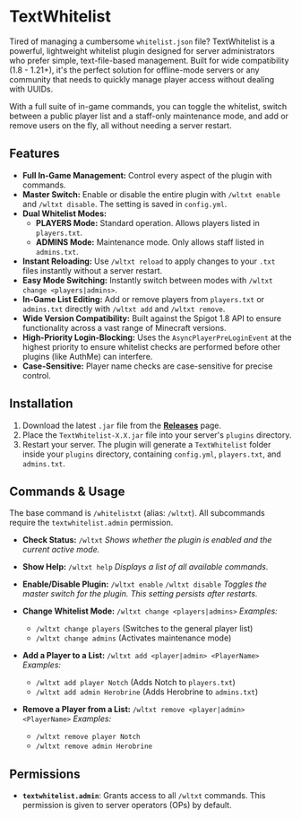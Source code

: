 # TextWhitelist

Tired of managing a cumbersome `whitelist.json` file? TextWhitelist is a powerful, lightweight whitelist plugin designed for server administrators who prefer simple, text-file-based management. Built for wide compatibility (1.8 - 1.21+), it's the perfect solution for offline-mode servers or any community that needs to quickly manage player access without dealing with UUIDs.

With a full suite of in-game commands, you can toggle the whitelist, switch between a public player list and a staff-only maintenance mode, and add or remove users on the fly, all without needing a server restart.

## Features

-   **Full In-Game Management:** Control every aspect of the plugin with commands.
-   **Master Switch:** Enable or disable the entire plugin with `/wltxt enable` and `/wltxt disable`. The setting is saved in `config.yml`.
-   **Dual Whitelist Modes:**
    -   **PLAYERS Mode:** Standard operation. Allows players listed in `players.txt`.
    -   **ADMINS Mode:** Maintenance mode. Only allows staff listed in `admins.txt`.
-   **Instant Reloading:** Use `/wltxt reload` to apply changes to your `.txt` files instantly without a server restart.
-   **Easy Mode Switching:** Instantly switch between modes with `/wltxt change <players|admins>`.
-   **In-Game List Editing:** Add or remove players from `players.txt` or `admins.txt` directly with `/wltxt add` and `/wltxt remove`.
-   **Wide Version Compatibility:** Built against the Spigot 1.8 API to ensure functionality across a vast range of Minecraft versions.
-   **High-Priority Login-Blocking:** Uses the `AsyncPlayerPreLoginEvent` at the highest priority to ensure whitelist checks are performed before other plugins (like AuthMe) can interfere.
-   **Case-Sensitive:** Player name checks are case-sensitive for precise control.

## Installation

1.  Download the latest `.jar` file from the [**Releases**](https://github.com/Cowboy-original/TextWhitelist/releases) page.
2.  Place the `TextWhitelist-X.X.jar` file into your server's `plugins` directory.
3.  Restart your server. The plugin will generate a `TextWhitelist` folder inside your `plugins` directory, containing `config.yml`, `players.txt`, and `admins.txt`.

## Commands & Usage

The base command is `/whitelistxt` (alias: `/wltxt`). All subcommands require the `textwhitelist.admin` permission.

-   **Check Status:**
    `/wltxt`
    *Shows whether the plugin is enabled and the current active mode.*

-   **Show Help:**
    `/wltxt help`
    *Displays a list of all available commands.*

-   **Enable/Disable Plugin:**
    `/wltxt enable`
    `/wltxt disable`
    *Toggles the master switch for the plugin. This setting persists after restarts.*

-   **Change Whitelist Mode:**
    `/wltxt change <players|admins>`
    *Examples:*
    -   `/wltxt change players` (Switches to the general player list)
    -   `/wltxt change admins` (Activates maintenance mode)

-   **Add a Player to a List:**
    `/wltxt add <player|admin> <PlayerName>`
    *Examples:*
    -   `/wltxt add player Notch` (Adds Notch to `players.txt`)
    -   `/wltxt add admin Herobrine` (Adds Herobrine to `admins.txt`)

-   **Remove a Player from a List:**
    `/wltxt remove <player|admin> <PlayerName>`
    *Examples:*
    -   `/wltxt remove player Notch`
    -   `/wltxt remove admin Herobrine`

## Permissions

-   **`textwhitelist.admin`**: Grants access to all `/wltxt` commands. This permission is given to server operators (OPs) by default.
